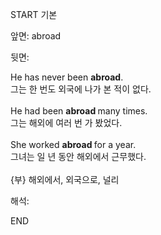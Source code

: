 START
기본

앞면:
abroad


뒷면:
<div>He has never been <b>abroad</b>. </div><div><div>그는 한 번도 외국에 나가 본 적이 없다.</div></div><div><br></div><div><div>He had been <b>abroad </b>many times. </div><div><div>그는 해외에 여러 번 가 봤었다.</div></div></div><div><br></div><div><div>She worked <b>abroad </b>for a year. </div><div><div>그녀는 일 년 동안 해외에서 근무했다.</div></div></div><div><br></div><div>{부} 해외에서, 외국으로, 널리</div>


해석:
<!--ID: 1746614453366-->
END